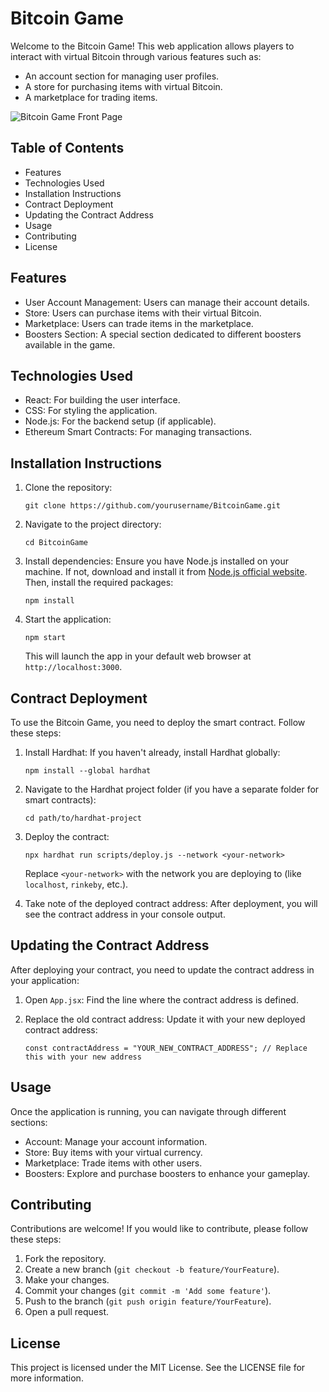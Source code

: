 # Bitcoin Game

Welcome to the Bitcoin Game! This web application allows players to interact with virtual Bitcoin through various features such as:

- An account section for managing user profiles.
- A store for purchasing items with virtual Bitcoin.
- A marketplace for trading items.

![Bitcoin Game Front Page](./assets/front-page-screenshot.png) <!-- Update the path to your screenshot -->

## Table of Contents

- Features
- Technologies Used
- Installation Instructions
- Contract Deployment
- Updating the Contract Address
- Usage
- Contributing
- License

## Features

- User Account Management: Users can manage their account details.
- Store: Users can purchase items with their virtual Bitcoin.
- Marketplace: Users can trade items in the marketplace.
- Boosters Section: A special section dedicated to different boosters available in the game.

## Technologies Used

- React: For building the user interface.
- CSS: For styling the application.
- Node.js: For the backend setup (if applicable).
- Ethereum Smart Contracts: For managing transactions.

## Installation Instructions

1. Clone the repository:
   ```
   git clone https://github.com/yourusername/BitcoinGame.git
   ```

2. Navigate to the project directory:
   ```
   cd BitcoinGame
   ```

3. Install dependencies: Ensure you have Node.js installed on your machine. If not, download and install it from [Node.js official website](https://nodejs.org/). Then, install the required packages:
   ```
   npm install
   ```

4. Start the application:
   ```
   npm start
   ```
   This will launch the app in your default web browser at `http://localhost:3000`.

## Contract Deployment

To use the Bitcoin Game, you need to deploy the smart contract. Follow these steps:

1. Install Hardhat: If you haven't already, install Hardhat globally:
   ```
   npm install --global hardhat
   ```

2. Navigate to the Hardhat project folder (if you have a separate folder for smart contracts):
   ```
   cd path/to/hardhat-project
   ```

3. Deploy the contract:
   ```
   npx hardhat run scripts/deploy.js --network <your-network>
   ```
   Replace `<your-network>` with the network you are deploying to (like `localhost`, `rinkeby`, etc.).

4. Take note of the deployed contract address: After deployment, you will see the contract address in your console output.

## Updating the Contract Address

After deploying your contract, you need to update the contract address in your application:

1. Open `App.jsx`: Find the line where the contract address is defined.

2. Replace the old contract address: Update it with your new deployed contract address:
   ```
   const contractAddress = "YOUR_NEW_CONTRACT_ADDRESS"; // Replace this with your new address
   ```

## Usage

Once the application is running, you can navigate through different sections:
- Account: Manage your account information.
- Store: Buy items with your virtual currency.
- Marketplace: Trade items with other users.
- Boosters: Explore and purchase boosters to enhance your gameplay.

## Contributing

Contributions are welcome! If you would like to contribute, please follow these steps:
1. Fork the repository.
2. Create a new branch (`git checkout -b feature/YourFeature`).
3. Make your changes.
4. Commit your changes (`git commit -m 'Add some feature'`).
5. Push to the branch (`git push origin feature/YourFeature`).
6. Open a pull request.

## License

This project is licensed under the MIT License. See the LICENSE file for more information.
